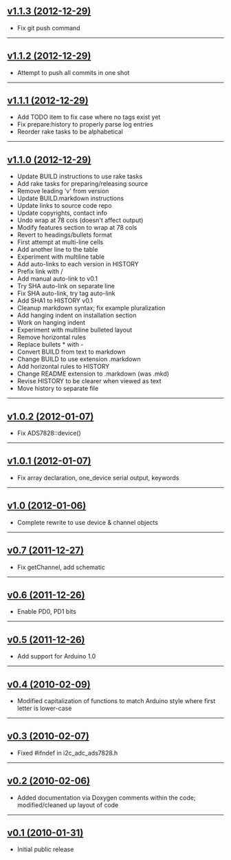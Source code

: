 ## [v1.1.3 (2012-12-29)](/4-20ma/i2c_adc_ads7828/tree/v1.1.3)
- Fix git push command

---
## [v1.1.2 (2012-12-29)](/4-20ma/i2c_adc_ads7828/tree/v1.1.2)
- Attempt to push all commits in one shot

---
## [v1.1.1 (2012-12-29)](/4-20ma/i2c_adc_ads7828/tree/v1.1.1)
- Add TODO item to fix case where no tags exist yet
- Fix prepare:history to properly parse log entries
- Reorder rake tasks to be alphabetical

---
## [v1.1.0 (2012-12-29)](/4-20ma/i2c_adc_ads7828/tree/v1.1.0)
- Update BUILD instructions to use rake tasks
- Add rake tasks for preparing/releasing source
- Remove leading 'v' from version
- Update BUILD.markdown instructions
- Update links to source code repo
- Update copyrights, contact info
- Undo wrap at 78 cols (doesn't affect output)
- Modify features section to wrap at 78 cols
- Revert to headings/bullets format
- First attempt at multi-line cells
- Add another line to the table
- Experiment with multiline table
- Add auto-links to each version in HISTORY
- Prefix link with /
- Add manual auto-link to v0.1
- Try SHA auto-link on separate line
- Fix SHA auto-link, try tag auto-link
- Add SHA1 to HISTORY v0.1
- Cleanup markdown syntax; fix example pluralization
- Add hanging indent on installation section
- Work on hanging indent
- Experiment with multiline bulleted layout
- Remove horizontal rules
- Replace bullets * with -
- Convert BUILD from text to markdown
- Change BUILD to use extension .markdown
- Add horizontal rules to HISTORY
- Change README extension to .markdown (was .mkd)
- Revise HISTORY to be clearer when viewed as text
- Move history to separate file

---
## [v1.0.2 (2012-01-07)](/4-20ma/i2c_adc_ads7828/tree/v1.0.2)
- Fix ADS7828::device()

---
## [v1.0.1 (2012-01-07)](/4-20ma/i2c_adc_ads7828/tree/v1.0.1)
- Fix array declaration, one_device serial output, keywords

---
## [v1.0 (2012-01-06)](/4-20ma/i2c_adc_ads7828/tree/v1.0)
- Complete rewrite to use device & channel objects

---
## [v0.7 (2011-12-27)](/4-20ma/i2c_adc_ads7828/tree/v0.7)
- Fix getChannel, add schematic

---
## [v0.6 (2011-12-26)](/4-20ma/i2c_adc_ads7828/tree/v0.6)
- Enable PD0, PD1 bits

---
## [v0.5 (2011-12-26)](/4-20ma/i2c_adc_ads7828/tree/v0.5)
- Add support for Arduino 1.0

---
## [v0.4 (2010-02-09)](/4-20ma/i2c_adc_ads7828/tree/v0.4)
- Modified capitalization of functions to match Arduino style where first letter is lower-case

---
## [v0.3 (2010-02-07)](/4-20ma/i2c_adc_ads7828/tree/v0.3)
- Fixed #ifndef in i2c_adc_ads7828.h

---
## [v0.2 (2010-02-06)](/4-20ma/i2c_adc_ads7828/tree/v0.2)
- Added documentation via Doxygen comments within the code; modified/cleaned up layout of code

---
## [v0.1 (2010-01-31)](/4-20ma/i2c_adc_ads7828/tree/v0.1)
- Initial public release

